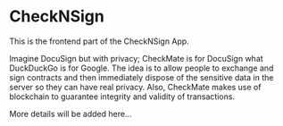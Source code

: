 # CheckNSign

This is the frontend part of the CheckNSign App. 

Imagine DocuSign but with privacy; CheckMate is for DocuSign what DuckDuckGo is for Google. The idea is to allow people to exchange and sign contracts and then immediately dispose of the sensitive data in the server so they can have real privacy. Also, CheckMate makes use of blockchain to guarantee integrity and validity of transactions.

More details will be added here...
